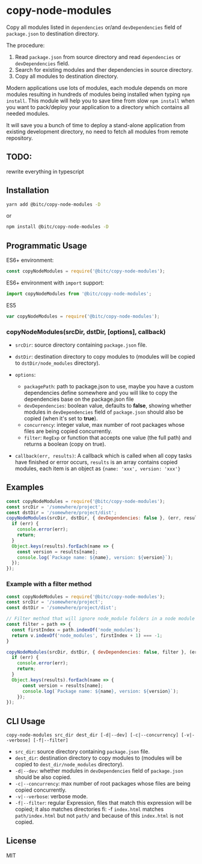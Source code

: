 # copy-node-modules


Copy all modules listed in `dependencies` or/and `devDependencies` field of `package.json` to destination directory. 

The procedure:

1. Read `package.json` from source directory and read `dependencies` or `devDependencies` field.
2. Search for existing modules and ther dependencies in source directory.
3. Copy all modules to destination directory.

Modern applications use lots of modules, each module depends on more modules resulting in hundreds of modules being installed when typing `npm install`. This module will help you to save time from slow `npm install` when you want to pack/deploy your application to a directory which contains all needed modules. 

It will save you a bunch of time to deploy a stand-alone application from existing development directory, no need to fetch all modules from remote repository.

## TODO:
rewrite everything in typescript
## Installation

```bash
yarn add @bitc/copy-node-modules -D
```

or

```bash
npm install @bitc/copy-node-modules -D
```

## Programmatic Usage

ES6+ environment:

```javascript
const copyNodeModules = require('@bitc/copy-node-modules');
```

ES6+ environment with `import` support:

```javascript
import copyNodeModules from '@bitc/copy-node-modules'; 
```

ES5

```javascript
var copyNodeModules = require('@bitc/copy-node-modules');
```

### copyNodeModules(srcDir, dstDir, [options], callback)

* `srcDir`: source directory containing `package.json` file.
* `dstDir`: destination directory to copy modules to (modules will be copied to `dstDir/node_modules` directory).
* `options`:

  - `packagePath`: path to package.json to use, maybe you have a custom dependencies define somewhere and you will like to copy the dependencies base on the package.json file
  - `devDependencies`: boolean value, defaults to **false**, showing whether modules in `devDependencies` field of `package.json` should also be copied (when it's set to **true**).
  - `concurrency`: integer value, max number of root packages whose files are being copied concurrently.
  - `filter`: `RegExp` or function that accepts one value (the full path) and returns a boolean (copy on true).
  
* `callback(err, results)`: A callback which is called when all copy tasks have finished or error occurs, `results` is an array contains copied modules, each item is an object as `{name: 'xxx', version: 'xxx'}`

## Examples

```javascript
const copyNodeModules = require('@bitc/copy-node-modules');
const srcDir = '/somewhere/project';
const dstDir = '/somewhere/project/dist';
copyNodeModules(srcDir, dstDir, { devDependencies: false }, (err, results) => {
  if (err) {
    console.error(err);
    return;
  }
  Object.keys(results).forEach(name => {
    const version = results[name];
    console.log(`Package name: ${name}, version: ${version}`);
  });
});
```

### Example with a filter method

```javascript
const copyNodeModules = require('@bitc/copy-node-modules');
const srcDir = '/somewhere/project';
const dstDir = '/somewhere/project/dist';

// Filter method that will ignore node_module folders in a node module
const filter = path => {
  const firstIndex = path.indexOf('node_modules');
  return v.indexOf('node_modules', firstIndex + 1) === -1;
}

copyNodeModules(srcDir, dstDir, { devDependencies: false, filter }, (err, results) => {
  if (err) {
    console.error(err);
    return;
  }
  Object.keys(results).forEach(name => {
      const version = results[name];
      console.log(`Package name: ${name}, version: ${version}`);
    });
});
```

## CLI Usage

```
copy-node-modules src_dir dest_dir [-d|--dev] [-c|--concurrency] [-v|--verbose] [-f|--filter]
```

* `src_dir`: source directory containing `package.json` file.
* `dest_dir`: destination directory to copy modules to (modules will be copied to `dest_dir/node_modules` directory).
* `-d|--dev`: whether modules in `devDependencies` field of `package.json` should be also copied.
* `-c|--concurrency`: max number of root packages whose files are being copied concurrently.
* `-v|--verbose`: verbose mode.
* `-f|--filter`: regular Expression, files that match this expression will be copied; it also matches directories fi:
    -f `index.html` matches `path/index.html` but not `path/` and because of this `index.html` is not copied.

## License

MIT
